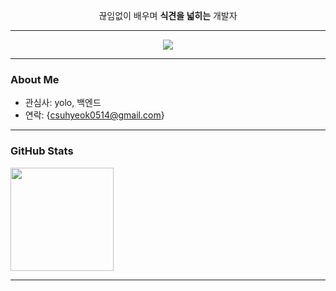 <p align="center">
  끊임없이 배우며 <b>식견을 넓히는</b> 개발자
</p>

---

<p align="center">
  <img src="https://readme-typing-svg.herokuapp.com?size=22&duration=2500&pause=800&vCenter=true&width=650&lines=Python+%26+YOLOv11;Always+Expanding+My+Insight" />
</p>

---

### About Me
- 관심사: yolo, 백엔드
- 연락: {csuhyeok0514@gmail.com}

---

### GitHub Stats
<p>
  <img height="165" src="https://streak-stats.demolab.com?user={rararnd4}&hide_current_streak=true&date_format=%5BY.%5Dn.j&card_width=380" />
</p>

---

<!-- 선택: Snake 애니메이션은 workflow 필요
![snake gif](https://github.com/{rararnd4}/{rararnd4}/blob/output/github-contribution-grid-snake.svg)
-->
